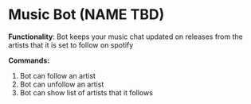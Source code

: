 # Music Bot (NAME TBD)
**Functionality**: Bot keeps your music chat updated on releases from the artists that it is set to follow on spotify

**Commands:**
1. Bot can follow an artist
2. Bot can unfollow an artist
3. Bot can show list of artists that it follows